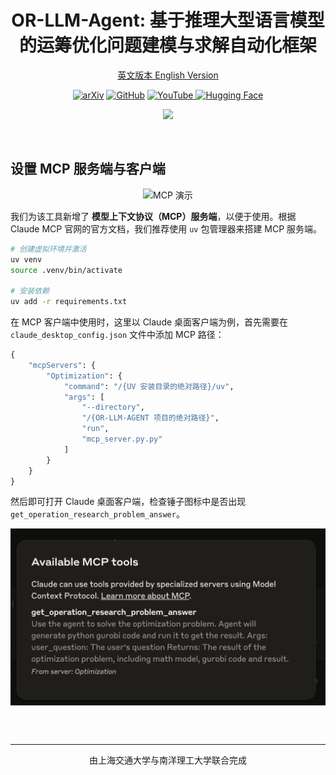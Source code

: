 <div align="center">
<h1 align="center">
OR-LLM-Agent: 基于推理大型语言模型的运筹优化问题建模与求解自动化框架
</h1>

[英文版本 English Version](./README.md)

<p align="center"> 
<a href="https://arxiv.org/abs/2503.10009" target="_blank"><img src="https://img.shields.io/badge/arXiv-论文-FF6B6B?style=for-the-badge&logo=arxiv&logoColor=white" alt="arXiv"></a>
<a href="https://github.com/bwz96sco/or_llm_agent"><img src="https://img.shields.io/badge/GitHub-代码-4A90E2?style=for-the-badge&logo=github&logoColor=white" alt="GitHub"></a>  
<a href="https://youtu.be/O_0jd940nGk?si=c3JBRga1pJfI21wL" target="_blank">
<img src="https://img.shields.io/badge/YouTube-视频-FF0000?style=for-the-badge&logo=youtube&logoColor=white" alt="YouTube">
</a>
<a href="https://huggingface.co/datasets/SJTU/BWOR" target="_blank">
<img src="https://img.shields.io/badge/HuggingFace-数据集-FFD21E?style=for-the-badge&logo=huggingface&logoColor=black" alt="Hugging Face">
</a>
</p>

![](assets/dynamic.gif?autoplay=1)
</div>

<br>

## 设置 MCP 服务端与客户端

<div align="center">
<img src="../assets/MCP.gif" alt="MCP 演示" width="800" height="auto">
</div>

我们为该工具新增了 **模型上下文协议（MCP）服务端**，以便于使用。根据 Claude MCP 官网的官方文档，我们推荐使用 `uv` 包管理器来搭建 MCP 服务端。

```bash
# 创建虚拟环境并激活
uv venv
source .venv/bin/activate

# 安装依赖
uv add -r requirements.txt
```

在 MCP 客户端中使用时，这里以 Claude 桌面客户端为例，首先需要在 `claude_desktop_config.json` 文件中添加 MCP 路径：

```python
{
    "mcpServers": {
        "Optimization": {
            "command": "/{UV 安装目录的绝对路径}/uv",
            "args": [
                "--directory",
                "/{OR-LLM-AGENT 项目的绝对路径}",
                "run",
                "mcp_server.py.py"
            ]
        }
    }
}
```

然后即可打开 Claude 桌面客户端，检查锤子图标中是否出现 `get_operation_research_problem_answer`。

<img src="../assets/mcp_client.png" alt="mcp_client" width="1000" height="auto" div align=center>

<br><br>

---
<p align="center">
由上海交通大学与南洋理工大学联合完成
</p>
